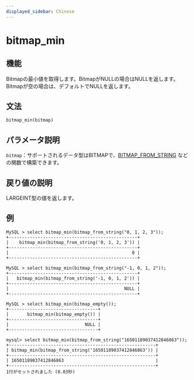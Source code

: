```yaml
---
displayed_sidebar: Chinese
---
```


# bitmap_min

## 機能

Bitmapの最小値を取得します。BitmapがNULLの場合はNULLを返します。Bitmapが空の場合は、デフォルトでNULLを返します。

## 文法

```Haskell
bitmap_min(bitmap)
```

## パラメータ説明

`bitmap`：サポートされるデータ型はBITMAPで、[BITMAP_FROM_STRING](./bitmap_from_string.md) などの関数で構築できます。

## 戻り値の説明

LARGEINT型の値を返します。

## 例

```Plain Text
MySQL > select bitmap_min(bitmap_from_string("0, 1, 2, 3"));
+-------------------------------------------------+
|    bitmap_min(bitmap_from_string('0, 1, 2, 3')) |
+-------------------------------------------------+
|                                               0 |
+-------------------------------------------------+

MySQL > select bitmap_min(bitmap_from_string("-1, 0, 1, 2"));
+-------------------------------------------------+
|   bitmap_min(bitmap_from_string('-1, 0, 1, 2')) |
+-------------------------------------------------+
|                                            NULL |
+-------------------------------------------------+

MySQL > select bitmap_min(bitmap_empty());
+----------------------------------+
|       bitmap_min(bitmap_empty()) |
+----------------------------------+
|                             NULL |
+----------------------------------+

mysql> select bitmap_min(bitmap_from_string("16501189037412846863"));
+--------------------------------------------------------+
| bitmap_min(bitmap_from_string('16501189037412846863')) |
+--------------------------------------------------------+
| 16501189037412846863                                   |
+--------------------------------------------------------+
1行がセットされました (0.03秒)
```
